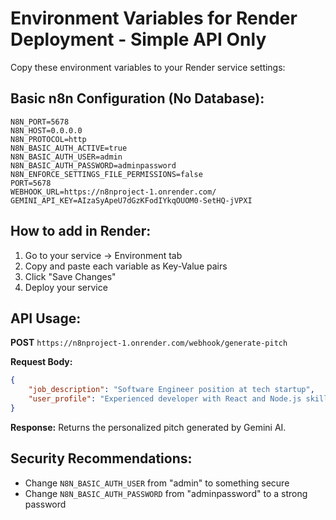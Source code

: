 # Environment Variables for Render Deployment - Simple API Only

Copy these environment variables to your Render service settings:

## Basic n8n Configuration (No Database):

```
N8N_PORT=5678
N8N_HOST=0.0.0.0
N8N_PROTOCOL=http
N8N_BASIC_AUTH_ACTIVE=true
N8N_BASIC_AUTH_USER=admin
N8N_BASIC_AUTH_PASSWORD=adminpassword
N8N_ENFORCE_SETTINGS_FILE_PERMISSIONS=false
PORT=5678
WEBHOOK_URL=https://n8nproject-1.onrender.com/
GEMINI_API_KEY=AIzaSyApeU7dGzKFodIYkqOUOM0-SetHQ-jVPXI
```

## How to add in Render:
1. Go to your service → Environment tab
2. Copy and paste each variable as Key-Value pairs  
3. Click "Save Changes"
4. Deploy your service

## API Usage:
**POST** `https://n8nproject-1.onrender.com/webhook/generate-pitch`

**Request Body:**
```json
{
    "job_description": "Software Engineer position at tech startup",
    "user_profile": "Experienced developer with React and Node.js skills"
}
```

**Response:**
Returns the personalized pitch generated by Gemini AI.

## Security Recommendations:
- Change `N8N_BASIC_AUTH_USER` from "admin" to something secure
- Change `N8N_BASIC_AUTH_PASSWORD` from "adminpassword" to a strong password

